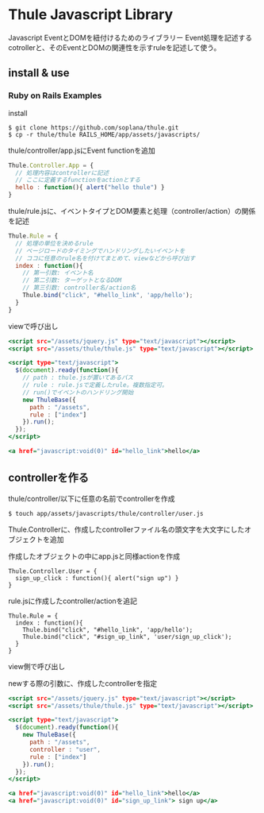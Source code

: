 # Thule Javascript Library

Javascript EventとDOMを紐付けるためのライブラリー
Event処理を記述するcotrollerと、そのEventとDOMの関連性を示すruleを記述して使う。


## install & use

### Ruby on Rails Examples

install

```
$ git clone https://github.com/soplana/thule.git
$ cp -r thule/thule RAILS_HOME/app/assets/javascripts/
```

thule/controller/app.jsにEvent functionを追加

```javascript:controller/app.js
Thule.Controller.App = {
  // 処理内容はcontrollerに記述
  // ここに定義するfunctionをactionとする
  hello : function(){ alert("hello thule") }
}
```

thule/rule.jsに、イベントタイプとDOM要素と処理（controller/action）の関係を記述

```javasciript:rule.js
Thule.Rule = {
  // 処理の単位を決めるrule
  // ページロードのタイミングでハンドリングしたいイベントを
  // ココに任意のrule名を付けてまとめて、viewなどから呼び出す
  index : function(){
    // 第一引数: イベント名
    // 第二引数: ターゲットとなるDOM
    // 第三引数: controller名/action名
    Thule.bind("click", "#hello_link", 'app/hello');
  }
}
```

viewで呼び出し

```html:app/views/root/index.html
<script src="/assets/jquery.js" type="text/javascript"></script>
<script src="/assets/thule/thule.js" type="text/javascript"></script>

<script type="text/javascript">
  $(document).ready(function(){
    // path : thule.jsが置いてあるパス
    // rule : rule.jsで定義したrule。複数指定可。
    // run()でイベントのハンドリング開始
    new ThuleBase({
      path : "/assets",
      rule : ["index"]
    }).run();
  });
</script>

<a href="javascript:void(0)" id="hello_link">hello</a>
```

## controllerを作る

thule/controller/以下に任意の名前でcontrollerを作成

```
$ touch app/assets/javascripts/thule/controller/user.js
```

Thule.Controllerに、作成したcontrollerファイル名の頭文字を大文字にしたオブジェクトを追加

作成したオブジェクトの中にapp.jsと同様actionを作成

```javascript:
Thule.Controller.User = {
  sign_up_click : function(){ alert("sign up") }
}
```

rule.jsに作成したcontroller/actionを追記

```
Thule.Rule = {
  index : function(){
    Thule.bind("click", "#hello_link", 'app/hello');
    Thule.bind("click", "#sign_up_link", 'user/sign_up_click');
  }
}
```

view側で呼び出し

newする際の引数に、作成したcontrollerを指定

```html:app/views/root/index.html
<script src="/assets/jquery.js" type="text/javascript"></script>
<script src="/assets/thule/thule.js" type="text/javascript"></script>

<script type="text/javascript">
  $(document).ready(function(){
    new ThuleBase({
      path : "/assets",
      controller : "user",
      rule : ["index"]
    }).run();
  });
</script>

<a href="javascript:void(0)" id="hello_link">hello</a>
<a href="javascript:void(0)" id="sign_up_link"> sign up</a>
```
